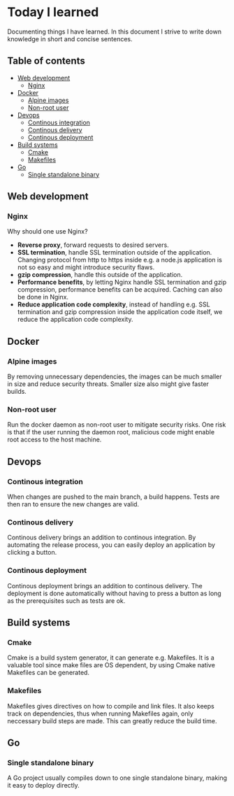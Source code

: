 # Today I learned
Documenting things I have learned. In this document I strive to write down knowledge in short and concise sentences.

## Table of contents
- [Web development](#web-development)
  * [Nginx](#nginx)
- [Docker](#docker)
  * [Alpine images](#alpine-images)
  * [Non-root user](#non-root-user)
- [Devops](#devops)
  * [Continous integration](#continous-integration)
  * [Continous delivery](#continous-delivery)
  * [Continous deployment](#continous-deployment)
- [Build systems](#build-systems)
  * [Cmake](#cmake)
  * [Makefiles](#makefiles)
- [Go](#go)
  * [Single standalone binary](#single-standalone-binary)
## Web development

### Nginx
Why should one use Nginx?

* **Reverse proxy**, forward requests to desired servers.
* **SSL termination**, handle SSL termination outside of the application. Changing protocol from http to https inside e.g. a node.js application is not so easy and might introduce security flaws.
* **gzip compression**, handle this outside of the application.
* **Performance benefits**, by letting Nginx handle SSL termination and gzip compression, performance benefits can be acquired. Caching can also be done in Nginx.
* **Reduce application code complexity**, instead of handling e.g. SSL termination and gzip compression inside the application code itself, we reduce the application code complexity.

## Docker

### Alpine images
By removing unnecessary dependencies, the images can be much smaller in size and reduce security threats. Smaller size also might give faster builds. 

### Non-root user
Run the docker daemon as non-root user to mitigate security risks. One risk is that if the user running the daemon root, malicious code might enable root access to the host machine.

## Devops

### Continous integration
When changes are pushed to the main branch, a build happens. Tests are then ran to ensure the new changes are valid.

### Continous delivery
Continous delivery brings an addition to continous integration. By automating the release process, you can easily deploy an application by clicking a button.

### Continous deployment
Continous deployment brings an addition to continous delivery. The deployment is done automatically without having to press a button as long as the prerequisites such as tests are ok.

## Build systems

### Cmake
Cmake is a build system generator, it can generate e.g. Makefiles. It is a valuable tool since make files are OS dependent, by using Cmake native Makefiles can be generated.

### Makefiles
Makefiles gives directives on how to compile and link files. It also keeps track on dependencies, thus when running Makefiles again, only neccessary build steps are made. This can greatly reduce the build time.

## Go

### Single standalone binary
A Go project usually compiles down to one single standalone binary, making it easy to deploy directly.

